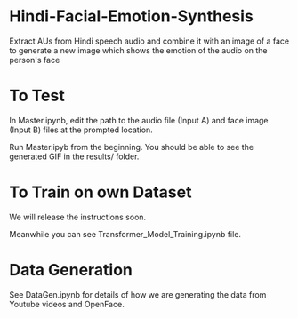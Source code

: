 # Hindi-Facial-Emotion-Synthesis
Extract AUs from Hindi speech audio and combine it with an image of a face to generate a new image which shows the emotion of the audio on the person's face

# To Test 
In Master.ipynb, edit the path to the audio file (Input A) and face image (Input B) files at the prompted location. 

Run Master.ipyb from the beginning. You should be able to see the generated GIF in the results/ folder.

# To Train on own Dataset

We will release the instructions soon. 

Meanwhile you can see Transformer_Model_Training.ipynb file.

# Data Generation 

See DataGen.ipynb for details of how we are generating the data from Youtube videos and OpenFace.
